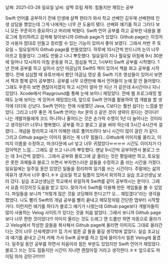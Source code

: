 날짜: 2021-03-28 일요일
날씨: 살짝 흐림
제목: 힘들지만 재밌는 공부

Swift 언어를 공부하기 전에 인생에 살짝 현타가 와서 학교 선배인 김우재 선배한테 인생 상담을 했었는데 그게 나에게는 너무 큰 도움이 됐다. 선배와 얘기를 하고 그러다 보니 모든 꾸준히가 중요하다고 머리에 박혔다.
Swift 언어 공부를 하고 공부한 내용을 블로그에 정리하려고 검색해 찾아보니까 Github page가 있었다.
Github page는 이것저것 사용자 맘대로 만들고 정리할 수 있는 기능이 있어서 좋아 보였다. 그래서 저번 주 토요일 ~ 일요일까지 Github page를 만들었었다. 하루에 10시간씩 만드니까 눈이 너무 아프고 힘들었다. 그래도 만들고 나니 뿌듯했다. 일요일이 지나 월요일 아침에 9시 30분에 일어나 12시까지 아침 운동을 하고, 점심을 먹고, 1시부터 Swift 공부를 시작했다. 1년 전에 공부를 하고 싶어서 샀던 야곰님의 Swift5 책이 있어서 책을 펴고 공부를 시작했다. 전에 심심할 때 유튜브에서 봤던 야곰님 영상 중 Swift 기초 영상들이 있어서 보면서 책과 함께 같이 공부했다. 공부를 너무 오랜만에 해서 언어들이 눈에 잘 안 들어왔다. 그래도 꾸준히 보면 괜찮아지겠지 하고 시간이 얼마 안 지난 거 같은데 4시간이나 지나있었다. Xcode에서 Playground를 통해 눈에 보이니 재밌었다. 전에 웹 프로그래밍 할 때도 눈에 보이는 게 있어서 재밌었는데, 앞으로 Swift 언어를 활용하여 앱 개발을 할 생각에 더더욱 신났다. Swift 언어는 전에 사용했던 Java, C보다는 훨씬 쉽다는 느낌을 받았다. 그리고 너무 좋은 게 Swift 언어는 for 문의 () 같은 것이 생략이 된다는 것이다!! 나는 개발자들에게 코드 하나하나 줄어드는 것은 손가락 수명이 1년 더 늘어나는 것이라고 생각된다!! 너무나 행복했다. 공부를 하고 블로그 글을 써야 하는데 3시간 4시간씩 걸렸다... 개념을 정리하고 내가 이해한 데로 풀어쓰려다 보니 시간이 많이 걸린 거 같다. 그리고 Github page는 이미지 올리는 게 너무 힘들다...Github에 이미지를 올리고, 이미지 이름을 수정하고, 마크다운에 url 넣고 너무 귀찮았다ㅠㅠㅠㅠ 시간도 이미지가 다 잡아먹은 느낌... 그래도 글 쓰고 나니까 뿌듯했다. 맨날 9시간씩 공부하면서 블로그 쓰는 데 3시간씩 걸렸다.. 그래서 공부와 블로그에 글 올리는 것은 평일에만 하고, 토요일은 못한 과제들과 블로그 쓰면서 부자연스러운 글들을 수정하고 좀 쉬는 시간을 가졌다. 일요일에는 일주일 동안 있었던 일들을 정리하여 일기를 쓰는 시간이다. 주말에는 삶의 여유가 생겨서 너무 좋다.ㅎㅎ 금요일 학교 팀플이 있어서 회의하고 실습 조교선생님 보러 갔다. 실습 조교선생님은 학교에서 유일하게 Swift를 같이 공부하시는 분이다. 그래서 요즘 이것저것 도움을 받고 있다. 찾아가서 Swift를 이용해 만든 게임들을 볼 수 있었다. 파일들을 보니까 "저렇게 많은 것을 코딩해야 한다고?? 오... 재밌겠다"라는 생각을 했었다. 나도 빨리 Swift의 개념 공부를 빨리 끝내고 메모장처럼 간단한 앱부터 시작할 거다. 이런저런 얘기를 하다가 블로그 얘기가 나왔는데 Github page보다 개발자들이 많이 사용하는 Velog 사이트가 있다는 것을 처음 알았다. 그래서 보니까 Github page 보다 너무 편한 것이었다!!! 이미지 올리는 것도 드래그 앤 드롭만 하면 자동으로 올라가고 Velog에서 작성한 글들을 복사해서 Github page에 올리면 이미지도 그대로 올라간다는 것이 너무 신세계였다!!! 집 가서 얼른 글 들을 옮길 생각밖에 없었다. 실습 조교님과 얘기를 끝내고 근처 카페 가서 Swift 공부를 하고 집에 들어가서 얼른 Velog에 옮겼다.
일주일 동안 공부를 하면서 처음이라 힘든 부분도 있었지만 Swift 언어가 재밌었다. 블로그 쓰는 것도 힘들지만 시간이 지나면 괜찮아질 거라고 생각한다.ㅎㅎ 앞으로도 파이팅 하자 강민구!!!!!!!
